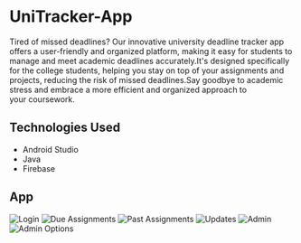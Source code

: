 # UniTracker-App

Tired of missed deadlines? Our innovative university deadline tracker app offers a user-friendly and organized platform, making it easy for students to manage and meet academic deadlines accurately.It's designed specifically for the college students, helping you stay on top of your assignments and projects, reducing the risk of missed deadlines.Say goodbye to academic stress and embrace a more efficient and organized approach to your coursework.


## Technologies Used
- Android Studio
- Java
- Firebase

## App
![Login](https://github.com/Satya-Chandana/UniTracker-App/assets/75208415/efcfd39e-0b65-4688-bfa5-afd0688d7502)
![Due Assignments](https://github.com/Satya-Chandana/UniTracker-App/assets/75208415/9bc6a19a-baf3-46e1-b12b-8eab8c0302a3)
![Past Assignments](https://github.com/Satya-Chandana/UniTracker-App/assets/75208415/5ad5c7e4-8590-4599-8e03-e522ea301ead)
![Updates](https://github.com/Satya-Chandana/UniTracker-App/assets/75208415/6954b843-5345-460a-bf8b-8b697b5bce5a)
![Admin](https://github.com/Satya-Chandana/UniTracker-App/assets/75208415/88e1ecc1-e089-4195-8e07-c64adef790a2)
![Admin Options](https://github.com/Satya-Chandana/UniTracker-App/assets/75208415/f2ba68bf-c31f-4ba3-9eda-b779d9617818)
